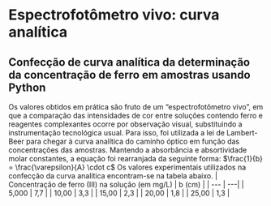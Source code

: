 # Espectrofotômetro vivo: curva analítica 
## Confecção de curva analítica da determinação da concentração de ferro em amostras usando Python
Os valores obtidos em prática são fruto de um “espectrofotômetro vivo”, em que a comparação das intensidades de cor entre soluções contendo ferro e reagentes complexantes ocorre por observação visual, substituindo a instrumentação tecnológica usual.
Para isso, foi utilizada a lei de Lambert-Beer para chegar à curva analítica do caminho óptico em função das concentrações das amostras. Mantendo a absorbância e absortividade molar constantes, a equação foi rearranjada da seguinte forma:
$\frac{1}{b} = \frac{\varepsilon}{A} \cdot c$
Os valores experimentais utilizados na confecção da curva analítica encontram-se na tabela abaixo.
| Concentração de ferro (III) na solução (em mg/L) | b (cm) |
| --- | ---|
| 5,000 | 7,7 |
| 10,00 | 3,3 |
| 15,00 | 2,3 |
| 20,00 | 1,8 |
| 25,00 | 1,3 |
